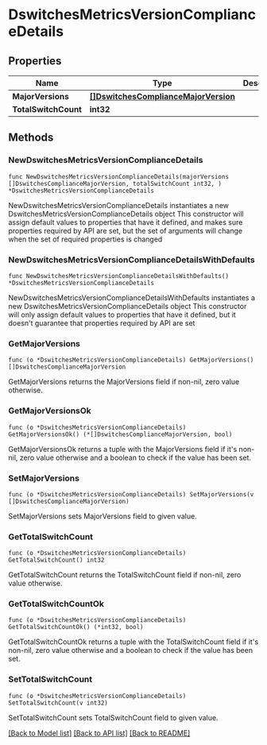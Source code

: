 # DswitchesMetricsVersionComplianceDetails

## Properties

Name | Type | Description | Notes
------------ | ------------- | ------------- | -------------
**MajorVersions** | [**[]DswitchesComplianceMajorVersion**](DswitchesComplianceMajorVersion.md) |  | 
**TotalSwitchCount** | **int32** |  | 

## Methods

### NewDswitchesMetricsVersionComplianceDetails

`func NewDswitchesMetricsVersionComplianceDetails(majorVersions []DswitchesComplianceMajorVersion, totalSwitchCount int32, ) *DswitchesMetricsVersionComplianceDetails`

NewDswitchesMetricsVersionComplianceDetails instantiates a new DswitchesMetricsVersionComplianceDetails object
This constructor will assign default values to properties that have it defined,
and makes sure properties required by API are set, but the set of arguments
will change when the set of required properties is changed

### NewDswitchesMetricsVersionComplianceDetailsWithDefaults

`func NewDswitchesMetricsVersionComplianceDetailsWithDefaults() *DswitchesMetricsVersionComplianceDetails`

NewDswitchesMetricsVersionComplianceDetailsWithDefaults instantiates a new DswitchesMetricsVersionComplianceDetails object
This constructor will only assign default values to properties that have it defined,
but it doesn't guarantee that properties required by API are set

### GetMajorVersions

`func (o *DswitchesMetricsVersionComplianceDetails) GetMajorVersions() []DswitchesComplianceMajorVersion`

GetMajorVersions returns the MajorVersions field if non-nil, zero value otherwise.

### GetMajorVersionsOk

`func (o *DswitchesMetricsVersionComplianceDetails) GetMajorVersionsOk() (*[]DswitchesComplianceMajorVersion, bool)`

GetMajorVersionsOk returns a tuple with the MajorVersions field if it's non-nil, zero value otherwise
and a boolean to check if the value has been set.

### SetMajorVersions

`func (o *DswitchesMetricsVersionComplianceDetails) SetMajorVersions(v []DswitchesComplianceMajorVersion)`

SetMajorVersions sets MajorVersions field to given value.


### GetTotalSwitchCount

`func (o *DswitchesMetricsVersionComplianceDetails) GetTotalSwitchCount() int32`

GetTotalSwitchCount returns the TotalSwitchCount field if non-nil, zero value otherwise.

### GetTotalSwitchCountOk

`func (o *DswitchesMetricsVersionComplianceDetails) GetTotalSwitchCountOk() (*int32, bool)`

GetTotalSwitchCountOk returns a tuple with the TotalSwitchCount field if it's non-nil, zero value otherwise
and a boolean to check if the value has been set.

### SetTotalSwitchCount

`func (o *DswitchesMetricsVersionComplianceDetails) SetTotalSwitchCount(v int32)`

SetTotalSwitchCount sets TotalSwitchCount field to given value.



[[Back to Model list]](../README.md#documentation-for-models) [[Back to API list]](../README.md#documentation-for-api-endpoints) [[Back to README]](../README.md)


